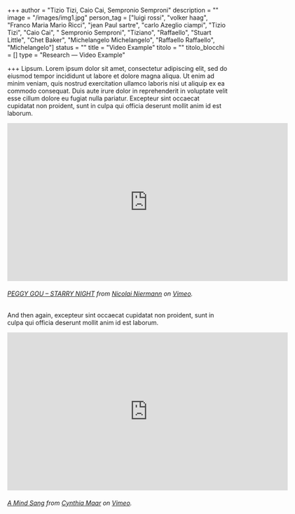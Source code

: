 +++
author = "Tizio Tizi, Caio Cai, Sempronio Semproni"
description = ""
image = "/images/img1.jpg"
person_tag = ["luigi rossi", "volker haag", "Franco Maria Mario Ricci", "jean Paul sartre", "carlo Azeglio ciampi", "Tizio Tizi", "Caio Cai", " Sempronio Semproni", "Tiziano", "Raffaello", "Stuart Little", "Chet Baker", "Michelangelo Michelangelo", "Raffaello Raffaello", "Michelangelo"]
status = ""
title = "Video Example"
titolo = ""
titolo_blocchi = []
type = "Research — Video Example"

+++
Lipsum. Lorem ipsum dolor sit amet, consectetur adipiscing elit, sed do eiusmod tempor incididunt ut labore et dolore magna aliqua. Ut enim ad minim veniam, quis nostrud exercitation ullamco laboris nisi ut aliquip ex ea commodo consequat. Duis aute irure dolor in reprehenderit in voluptate velit esse cillum dolore eu fugiat nulla pariatur. Excepteur sint occaecat cupidatat non proident, sunt in culpa qui officia deserunt mollit anim id est laborum.

<div class="embed-responsive embed-responsive-16by9"> <iframe src="https://player.vimeo.com/video/367709381?color=ffffff&title=0&byline=0&portrait=0" width="640" height="360" frameborder="0" allow="autoplay; fullscreen; picture-in-picture" allowfullscreen></iframe> </div>

###### [PEGGY GOU – STARRY NIGHT](https://vimeo.com/367709381 "STARRY NIGHT") from [Nicolai Niermann](https://vimeo.com/367709381 "Nicolai") on [Vimeo](https://vimeo.com/367709381 "Vimeo").

And then again, excepteur sint occaecat cupidatat non proident, sunt in culpa qui officia deserunt mollit anim id est laborum.

<div class="embed-responsive embed-responsive-16by9"> <iframe src="https://player.vimeo.com/video/430690235" width="640" height="360" frameborder="0" allow="autoplay; fullscreen; picture-in-picture" allowfullscreen></iframe> </div>

###### [A Mind Sang](https://vimeo.com/367709381 "STARRY NIGHT") from [Cynthia Maar](https://vimeo.com/367709381 "Nicolai") on [Vimeo](https://vimeo.com/367709381 "Vimeo").
